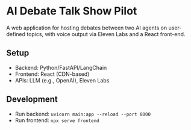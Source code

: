 # AI Debate Talk Show Pilot

A web application for hosting debates between two AI agents on user-defined topics, with voice output via Eleven Labs and a React front-end.

## Setup
- Backend: Python/FastAPI/LangChain
- Frontend: React (CDN-based)
- APIs: LLM (e.g., OpenAI), Eleven Labs

## Development
- Run backend: `uvicorn main:app --reload --port 8000`
- Run frontend: `npx serve frontend`
